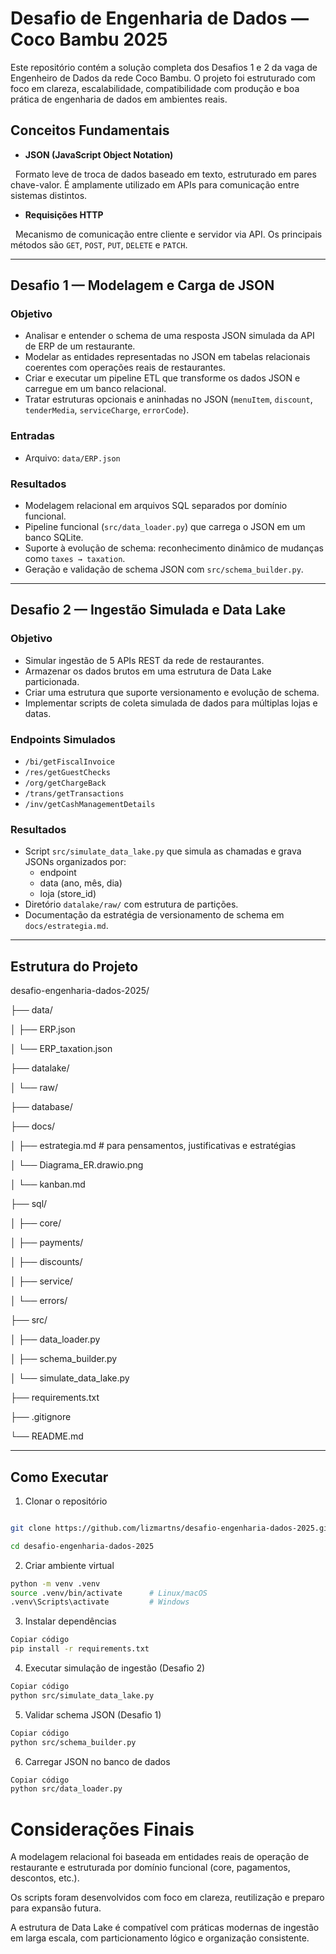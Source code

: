 # Desafio de Engenharia de Dados — Coco Bambu 2025

Este repositório contém a solução completa dos Desafios 1 e 2 da vaga de Engenheiro de Dados da rede Coco Bambu. O projeto foi estruturado com foco em clareza, escalabilidade, compatibilidade com produção e boa prática de engenharia de dados em ambientes reais.

## Conceitos Fundamentais

  
- **JSON (JavaScript Object Notation)**  

  Formato leve de troca de dados baseado em texto, estruturado em pares chave-valor. É amplamente utilizado em APIs para comunicação entre sistemas distintos.

- **Requisições HTTP**  

  Mecanismo de comunicação entre cliente e servidor via API. Os principais métodos são `GET`, `POST`, `PUT`, `DELETE` e `PATCH`.

---

## Desafio 1 — Modelagem e Carga de JSON

### Objetivo

- Analisar e entender o schema de uma resposta JSON simulada da API de ERP de um restaurante.
- Modelar as entidades representadas no JSON em tabelas relacionais coerentes com operações reais de restaurantes.
- Criar e executar um pipeline ETL que transforme os dados JSON e carregue em um banco relacional.
- Tratar estruturas opcionais e aninhadas no JSON (`menuItem`, `discount`, `tenderMedia`, `serviceCharge`, `errorCode`).

### Entradas

- Arquivo: `data/ERP.json`

### Resultados

- Modelagem relacional em arquivos SQL separados por domínio funcional.
- Pipeline funcional (`src/data_loader.py`) que carrega o JSON em um banco SQLite.
- Suporte à evolução de schema: reconhecimento dinâmico de mudanças como `taxes → taxation`.
- Geração e validação de schema JSON com `src/schema_builder.py`.

---

## Desafio 2 — Ingestão Simulada e Data Lake

### Objetivo

- Simular ingestão de 5 APIs REST da rede de restaurantes.
- Armazenar os dados brutos em uma estrutura de Data Lake particionada.
- Criar uma estrutura que suporte versionamento e evolução de schema.
- Implementar scripts de coleta simulada de dados para múltiplas lojas e datas.

### Endpoints Simulados

- `/bi/getFiscalInvoice`
- `/res/getGuestChecks`
- `/org/getChargeBack`
- `/trans/getTransactions`
- `/inv/getCashManagementDetails`

### Resultados

- Script `src/simulate_data_lake.py` que simula as chamadas e grava JSONs organizados por:
  - endpoint
  - data (ano, mês, dia)
  - loja (store_id)
- Diretório `datalake/raw/` com estrutura de partições.
- Documentação da estratégia de versionamento de schema em `docs/estrategia.md`.

---

## Estrutura do Projeto

desafio-engenharia-dados-2025/

├── data/

│ ├── ERP.json

│ └── ERP_taxation.json

├── datalake/

│ └── raw/

├── database/

├── docs/

│ ├── estrategia.md    # para pensamentos, justificativas e estratégias

│ └── Diagrama_ER.drawio.png

│ └── kanban.md

├── sql/

│ ├── core/

│ ├── payments/

│ ├── discounts/

│ ├── service/

│ └── errors/

├── src/

│ ├── data_loader.py

│ ├── schema_builder.py

│ └── simulate_data_lake.py

├── requirements.txt

├── .gitignore

└── README.md


---

## Como Executar
1. Clonar o repositório

```bash

git clone https://github.com/lizmartns/desafio-engenharia-dados-2025.git

cd desafio-engenharia-dados-2025
```
2. Criar ambiente virtual

```bash
python -m venv .venv
source .venv/bin/activate      # Linux/macOS
.venv\Scripts\activate         # Windows
```
3. Instalar dependências
```bash
Copiar código
pip install -r requirements.txt
```
4. Executar simulação de ingestão (Desafio 2)
```bash
Copiar código
python src/simulate_data_lake.py
```
5. Validar schema JSON (Desafio 1)
```bash
Copiar código
python src/schema_builder.py
```
6. Carregar JSON no banco de dados
```bash
Copiar código
python src/data_loader.py
```
# Considerações Finais
A modelagem relacional foi baseada em entidades reais de operação de restaurante e estruturada por domínio funcional (core, pagamentos, descontos, etc.).

Os scripts foram desenvolvidos com foco em clareza, reutilização e preparo para expansão futura.

A estrutura de Data Lake é compatível com práticas modernas de ingestão em larga escala, com particionamento lógico e organização consistente.